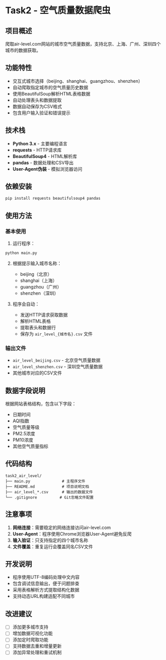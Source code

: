 # Task2 - 空气质量数据爬虫

## 项目概述
爬取air-level.com网站的城市空气质量数据，支持北京、上海、广州、深圳四个城市的数据获取。

## 功能特性
- 交互式城市选择（beijing、shanghai、guangzhou、shenzhen）
- 自动爬取指定城市的空气质量历史数据
- 使用BeautifulSoup解析HTML表格数据
- 自动处理表头和数据提取
- 数据自动保存为CSV格式
- 包含用户输入验证和错误提示

## 技术栈
- **Python 3.x** - 主要编程语言
- **requests** - HTTP请求库
- **BeautifulSoup4** - HTML解析库
- **pandas** - 数据处理和CSV导出
- **User-Agent伪装** - 模拟浏览器访问

## 依赖安装
```bash
pip install requests beautifulsoup4 pandas
```

## 使用方法

### 基本使用
1. 运行程序：
```bash
python main.py
```

2. 根据提示输入城市名称：
   - beijing（北京）
   - shanghai（上海）
   - guangzhou（广州）
   - shenzhen（深圳）

3. 程序会自动：
   - 发送HTTP请求获取数据
   - 解析HTML表格
   - 提取表头和数据行
   - 保存为 `air_level_{城市名}.csv` 文件

### 输出文件
- `air_level_beijing.csv` - 北京空气质量数据
- `air_level_shenzhen.csv` - 深圳空气质量数据
- 其他城市对应的CSV文件

## 数据字段说明
根据网站表格结构，包含以下字段：
- 日期时间
- AQI指数
- 空气质量等级
- PM2.5浓度
- PM10浓度
- 其他空气质量指标

## 代码结构
```
task2_air_level/
├── main.py              # 主程序文件
├── README.md            # 项目说明文档
├── air_level_*.csv      # 输出的数据文件
└── .gitignore          # Git忽略文件配置
```

## 注意事项
1. **网络连接**：需要稳定的网络连接访问air-level.com
2. **User-Agent**：程序使用Chrome浏览器User-Agent避免反爬
3. **输入验证**：只支持指定的四个城市名称
4. **文件覆盖**：重复运行会覆盖同名CSV文件

## 开发说明
- 程序使用UTF-8编码处理中文内容
- 包含调试信息输出，便于问题排查
- 采用表格解析方式提取结构化数据
- 支持动态URL构建适配不同城市

## 改进建议
- [ ] 添加更多城市支持
- [ ] 增加数据可视化功能
- [ ] 添加定时爬取功能
- [ ] 支持数据去重和增量更新
- [ ] 添加异常处理和重试机制 